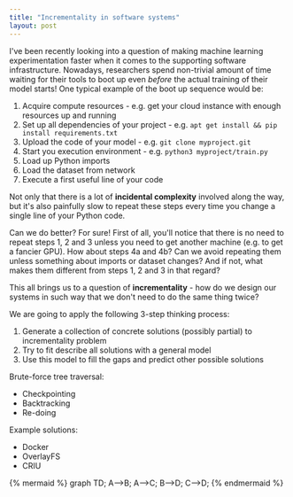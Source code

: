 ```yaml
---
title: "Incrementality in software systems"
layout: post
---
```


I've been recently looking into a question of making machine learning
experimentation faster when it comes to the supporting software infrastructure.
Nowadays, researchers spend non-trivial amount of time waiting for their tools
to boot up even *before* the actual training of their model starts!
One typical example of the boot up sequence would be:
1. Acquire compute resources - e.g. get your cloud instance with enough resources up and running
2. Set up all dependencies of your project - e.g. `apt get install && pip install requirements.txt`
3. Upload the code of your model - e.g. `git clone myproject.git`
4. Start you execution environment - e.g. `python3 myproject/train.py`
5. Load up Python imports
6. Load the dataset from network
7. Execute a first useful line of your code

Not only that there is a lot of **incidental complexity** involved along the way, but it's also
painfully slow to repeat these steps every time you change a single line of your Python code.

Can we do better? For sure! First of all, you'll notice that there is no need to repeat steps
1, 2 and 3 unless you need to get another machine (e.g. to get a fancier GPU).
How about steps 4a and 4b? Can we avoid repeating them unless something about imports or dataset changes?
And if not, what makes them different from steps 1, 2 and 3 in that regard?

This all brings us to a question of **incrementality** - how do we design our systems in such way
that we don't need to do the same thing twice?

We are going to apply the following 3-step thinking process:

1. Generate a collection of concrete solutions (possibly partial) to incrementality problem
2. Try to fit describe all solutions with a general model
3. Use this model to fill the gaps and predict other possible solutions

Brute-force tree traversal:
- Checkpointing
- Backtracking
- Re-doing

Example solutions:
- Docker
- OverlayFS
- CRIU

{% mermaid %}
graph TD;
  A-->B;
  A-->C;
  B-->D;
  C-->D;
{% endmermaid %}
